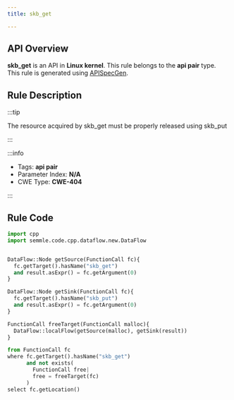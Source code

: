 ```yaml
---
title: skb_get

---
```



## API Overview
**skb_get** is an API in **Linux kernel**. This rule belongs to the **api pair** type. This rule is generated using [APISpecGen](../../tools/APISpecGen).
## Rule Description

:::tip

The resource acquired by skb_get must be properly released using skb_put

:::

:::info

- Tags: **api pair**
- Parameter Index: **N/A**
- CWE Type: **CWE-404**

:::

## Rule Code
```python
import cpp
import semmle.code.cpp.dataflow.new.DataFlow


DataFlow::Node getSource(FunctionCall fc){
  fc.getTarget().hasName("skb_get")
  and result.asExpr() = fc.getArgument(0)
}

DataFlow::Node getSink(FunctionCall fc){
  fc.getTarget().hasName("skb_put")
  and result.asExpr() = fc.getArgument(0)
}

FunctionCall freeTarget(FunctionCall malloc){
  DataFlow::localFlow(getSource(malloc), getSink(result))
}

from FunctionCall fc
where fc.getTarget().hasName("skb_get")
      and not exists(
        FunctionCall free| 
        free = freeTarget(fc)
      )
select fc.getLocation()

    
```
